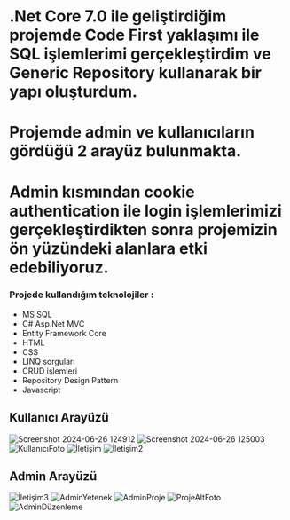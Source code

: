 # .Net Core 7.0 ile geliştirdiğim projemde Code First yaklaşımı ile SQL işlemlerimi gerçekleştirdim ve Generic Repository kullanarak bir yapı oluşturdum.
# Projemde admin ve kullanıcıların gördüğü 2 arayüz bulunmakta.
# Admin kısmından cookie authentication ile login işlemlerimizi gerçekleştirdikten sonra projemizin ön yüzündeki alanlara etki edebiliyoruz.


### Projede kullandığım teknolojiler :
- MS SQL
- C# Asp.Net MVC
- Entity Framework Core
- HTML
- CSS
- LINQ sorguları
- CRUD işlemleri
- Repository Design Pattern
- Javascript


## Kullanıcı Arayüzü

![Screenshot 2024-06-26 124912](https://github.com/kaansarr/MyWebSite/assets/135230544/bb333d89-b953-4426-b525-663539c1472e)
![Screenshot 2024-06-26 125003](https://github.com/kaansarr/MyWebSite/assets/135230544/9820eea3-2e04-40ef-883e-d230ef84f55d)
![KullanıcıFoto](https://github.com/kaansarr/MyWebSite/assets/135230544/366268e4-4472-4aea-919f-4dc7d522792d)
![İletişim](https://github.com/kaansarr/MyWebSite/assets/135230544/9a3b0458-084e-4c01-bbce-ebf210bc6d83)
![İletişim2](https://github.com/kaansarr/MyWebSite/assets/135230544/3f306943-7615-45a2-bb25-cdb70070f806)


## Admin Arayüzü

![İletişim3](https://github.com/kaansarr/MyWebSite/assets/135230544/03af1491-9ee3-4fe4-b946-0ba8f443170f)
![AdminYetenek](https://github.com/kaansarr/MyWebSite/assets/135230544/a5771828-0bdb-46b5-b12e-8930cbd1646e)
![AdminProje](https://github.com/kaansarr/MyWebSite/assets/135230544/ea2c27f5-ef1c-4fe3-9b68-27db2c7333ef)
![ProjeAltFoto](https://github.com/kaansarr/MyWebSite/assets/135230544/6bea0f50-b88a-42e2-b678-aaad0fef9804)
![AdminDüzenleme](https://github.com/kaansarr/MyWebSite/assets/135230544/0ab0f384-11b8-4d16-817e-069159a32c0b)
